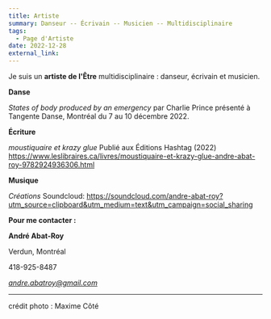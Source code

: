 ```yaml
---
title: Artiste
summary: Danseur -- Écrivain -- Musicien -- Multidisciplinaire
tags:
  - Page d'Artiste
date: 2022-12-28
external_link:
---
```


Je suis un **artiste de l'Être** multidisciplinaire : danseur, écrivain et musicien.


**Danse**

*States of body produced by an emergency* par Charlie Prince présenté à Tangente Danse, Montréal du 7 au 10 décembre 2022.

**Écriture**

*moustiquaire et krazy glue*
Publié aux Éditions Hashtag (2022)
https://www.leslibraires.ca/livres/moustiquaire-et-krazy-glue-andre-abat-roy-9782924936306.html

**Musique**

*Créations*
Soundcloud:
https://soundcloud.com/andre-abat-roy?utm_source=clipboard&utm_medium=text&utm_campaign=social_sharing


**Pour me contacter :**


**André Abat-Roy**

Verdun, Montréal

418-925-8487

*andre.abatroy@gmail.com*

---------
crédit photo : Maxime Côté
